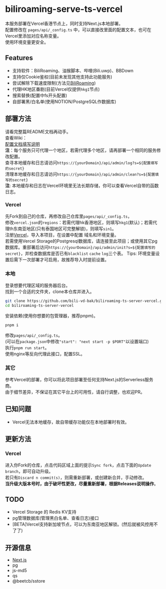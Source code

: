 # biliroaming-serve-ts-vercel

本服务部署在Vercel香港节点上，同时支持Next.js本地部署。  
配置修改在 `pages/api/_config.ts` 中，可以直接改里面的配置文本，也可在Vercel里添加对应名称变量。  
使用环境变量更安全。  

## Features

- 支持软件：BiliRoaming、油猴脚本、哔哩(Bili.uwp)、BBDown
- 支持仅Cookie鉴权(目前未发现其他支持此功能服务)
- 尝试解除下载速度限制(方法见[BiliRoaming](https://github.com/yujincheng08/BiliRoaming/pull/1045/commits/bb8bbc5bd0fdb2b61b23f957658ebf7cb064e30f))
- 代理HK地区番剧(目前Vercel仅提供`hkg1`节点)
- 搜索替换(配置中fs开头配置)
- 自部署黑/白名单(使用NOTION/PostgreSQL作数据库)

## 部署方法

请看完整篇README文档再动手。  
查看Wiki：  
[配置文档填写说明](https://github.com/bili-vd-bak/biliroaming-ts-server-vercel/wiki/%E9%85%8D%E7%BD%AE%E6%96%87%E4%BB%B6)  
**注**：每个服务只可代理一个地区，若需代理多个地区，请再部署一个相同的服务修改配置。  
查寻本地缓存和日志请访问`https://{yourDomain}/api/admin/log?s=${配置填写的secret}`  
清理本地缓存和日志请访问`https://{yourDomain}/api/admin/clean?s=${配置填写的secret}`  
**注**: 本地缓存和日志在Vercel环境里无法长期存储，你可以查看Vercel自带的函数日志。  

### Vercel

先Fork到自己的仓库，再修改自己仓库里`pages/api/_config.ts`，  
修改`vercel.json`的`regions`：若需代理hk香港地区，则填写`hkg1`(默认)；若需代理th东南亚地区(只有泰国地区可完整解锁)，则填写`sin1`。  
注册[Vercel](https://vercel.com)，导入本项目，在设置中配置 域名和环境变量。  
若需使用Vercel Storage的Postgresql数据库，请连接至此项目；或使用其它pg数据库。重部署后访问`https://{yourDomain}/api/admin/init?s=${配置填写的secret}`，并检查数据库是否已有`blacklist` `cache` `log`三个表。
Tips: 环境变量设置后需下一次部署才可启用，故推荐导入时提前设置。  

### 本地

登录想要代理区域的服务器后台。  
找到一个合适的文件夹，clone本仓库并进入。  

```bash
git clone https://github.com/bili-vd-bak/biliroaming-ts-server-vercel.git --depth 1
cd biliroaming-ts-server-vercel
```

安装依赖(使用你想要的包管理器，推荐pnpm)。  

```bash
pnpm i
```

修改`pages/api/_config.ts`。  
(可以在`package.json`中修改`"start": "next start -p $PORT"`以设置端口)  
执行`pnpm run start`。  
使用nginx等反向代理此接口，配置SSL。  

### 其它

参考Vercel的部署，你可以将此项目部署至任何支持Next.js的Serverless服务商。  
由于细节差异，不保证在其它平台上的可用性，请自行调整，也欢迎PR。  

## 已知问题

- Vercel无法本地缓存，故自带缓存功能仅在本地部署时有效。  

## 更新方法

### Vercel

进入你Fork的仓库，点击代码区域上面的提示`Sync fork`，点击下面的`Update branch`，即可自动升级。  
若只有`Discard n commit(s)`，则需重新部署，或创建新合并，手动修改。  
**当升级大版本号时，由于破坏性更改，尽量重新部署，根据Releases说明操作**。  

## TODO

- Vercel Storage 的 Redis KV支持
- pg管理数据库(管理黑白名单、查看日志)接口
- [BETA]Vercel支持新加坡节点，可以为东南亚地区解锁。(然后就被风控用不了了)  

## 开源信息

- [Next.js](https://nextjs.org/)
- pg
- js-md5
- qs
- @beetcb/sstore
